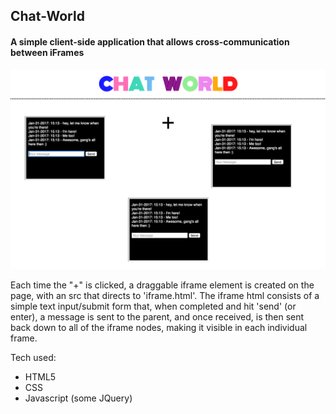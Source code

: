 ## Chat-World 

#### A simple client-side application that allows cross-communication between iFrames 

![ChatWorld](./stylesheets/screenshot.png)

Each time the "+" is clicked, a draggable iframe element is created on the page, with an src that directs to 'iframe.html'.  The iframe html consists of a simple text input/submit form that, when completed and hit 'send' (or enter), a message is sent to the parent, and once received, is then sent back down to all of the iframe nodes, making it visible in each individual frame.  

Tech used:
* HTML5
* CSS
* Javascript (some JQuery)
